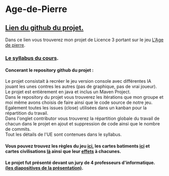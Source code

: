 # Age-de-Pierre

 ## **[Lien du github du projet.](https://github.com/L3-Info-Miage-Universite-Cote-D-Azur/projetinfo-2019-stoneage-sai)**
 
Dans ce lien vous trouverez mon projet de Licence 3 portant sur le jeu [L'Age de pierre](https://www.philibertnet.com/fr/jeux-de-societe/8136-age-de-pierre-l--8435407629387.html).  
### [Le syllabus du cours](https://github.com/Ossama98/Age-de-Pierre/blob/main/Syllabus.pdf).  

#### Concerant le repository github du projet : 
Le projet consistait à recréer le jeu version console avec différentes IA jouant les unes contres les autres (pas de graphique, pas de vrai joueur).  
Le projet est entièrement en java et inclus un Maven Project.  
Dans le repository du projet vous trouverez les itérations que mon groupe et moi même avons choisis de faire ainsi que le code source de notre jeu. Egalement toutes les issues (close) utilisées dans un kanban pour la répartition du travail.   
Dans l'onglet contributor vous trouverez la répartition globale du travail de chacun dans le projet en ajout et suppression de code ainsi que le nombre de commits.  
Tout les détails de l'UE sont contenues dans le syllabus.

#### Vous pouvez trouvez les règles du jeu [ici](https://github.com/Ossama98/Age-de-Pierre/blob/main/lage-de-pierre-regle.pdf), les cartes batiments [ici](https://github.com/Ossama98/Age-de-Pierre/blob/main/batiments.pdf) et cartes civilisations [là](https://github.com/Ossama98/Age-de-Pierre/blob/main/Cartecivilisation.pdf) ainsi que leur [effets](https://github.com/Ossama98/Age-de-Pierre/blob/main/description_carte.pdf) à chacunes.  

#### Le projet fut présenté devant un jury de 4 professeurs d'informatique. [(les diapositives de la présentation)](https://github.com/Ossama98/Age-de-Pierre/blob/main/Stone_age_pres.pdf).  
